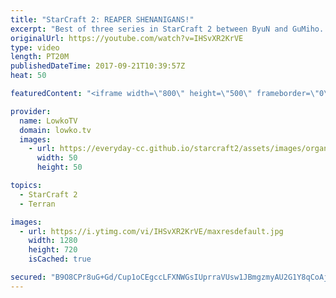 ```yaml
---
title: "StarCraft 2: REAPER SHENANIGANS!"
excerpt: "Best of three series in StarCraft 2 between ByuN and GuMiho. Subscribe for more videos: http://lowko.tv/youtube Mass Oracle in a Pro game: https://goo.gl/W65Hvg  In this series of professional level Terran vs Terran we get both macro as well as cheese. Terran versus Terran is one of the hardest match-ups"
originalUrl: https://youtube.com/watch?v=IHSvXR2KrVE
type: video
length: PT20M
publishedDateTime: 2017-09-21T10:39:57Z
heat: 50

featuredContent: "<iframe width=\"800\" height=\"500\" frameborder=\"0\" src=\"https://www.youtube.com/embed/IHSvXR2KrVE\" allow=\"accelerometer; autoplay; encrypted-media; gyroscope; picture-in-picture\" allowfullscreen></iframe>"

provider:
  name: LowkoTV
  domain: lowko.tv
  images:
    - url: https://everyday-cc.github.io/starcraft2/assets/images/organizations/lowko.tv-50x50.jpg
      width: 50
      height: 50

topics:
  - StarCraft 2
  - Terran

images:
  - url: https://i.ytimg.com/vi/IHSvXR2KrVE/maxresdefault.jpg
    width: 1280
    height: 720
    isCached: true

secured: "B9O8CPr8uG+Gd/Cup1oCEgccLFXNWGsIUprraVUsw1JBmgzmyAU2G1Y8qCoAjU7vsy1nqoJjvnhsDQ5w3M7gQdD0F9PjXntkFKBZGCvn2liHfek1DghXcBlmHg2Zuf5SDLOByA5Ee2KLd5pWya7/Ge/SvhBqNZjA/nsNJfjnKiUyKpTdLXe+NiDBpJe2cRsPyvvfArw/JmDb936nPMpEbhvoKFNcLW7DYSVPJPVIU3RfabcC5PzYIweCiT2yVcVKtWkN6c6A11OkWS6uKOnoVawXFQpy5QuvSsydVRcyKKINQkDgvhdzPJ2jypQOO36QX2dmBwsqmGUZINS6CqtRg1GoDi0xyFJYRTYqE0EDdG+pEphIbULhotewZuybeNNCWKsF9lqpdIfHQeaWZ1TZ9sDQQ4uVFkKa2PjhftaojiU=;9dAYA+lm2drDpNX4Zsw2dQ=="
---
```


